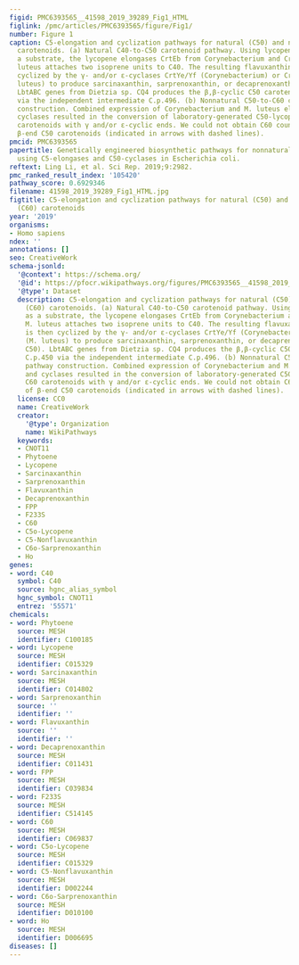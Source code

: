 ```yaml
---
figid: PMC6393565__41598_2019_39289_Fig1_HTML
figlink: /pmc/articles/PMC6393565/figure/Fig1/
number: Figure 1
caption: C5-elongation and cyclization pathways for natural (C50) and nonnatural (C60)
  carotenoids. (a) Natural C40-to-C50 carotenoid pathway. Using lycopene (C40) as
  a substrate, the lycopene elongases CrtEb from Corynebacterium and CrtE2 from M.
  luteus attaches two isoprene units to C40. The resulting flavuxanthin (C50) is then
  cyclized by the γ- and/or ε-cyclases CrtYe/Yf (Corynebacterium) or CrtYg/Yh (M.
  luteus) to produce sarcinaxanthin, sarprenoxanthin, or decaprenoxanthin (all C50).
  LbtABC genes from Dietzia sp. CQ4 produces the β,β-cyclic C50 carotenoid C.p.450
  via the independent intermediate C.p.496. (b) Nonnatural C50-to-C60 carotenoid pathway
  construction. Combined expression of Corynebacterium and M. luteus elongases and
  cyclases resulted in the conversion of laboratory-generated C50-lycopene to C60
  carotenoids with γ and/or ε-cyclic ends. We could not obtain C60 counterparts of
  β-end C50 carotenoids (indicated in arrows with dashed lines).
pmcid: PMC6393565
papertitle: Genetically engineered biosynthetic pathways for nonnatural C60 carotenoids
  using C5-elongases and C50-cyclases in Escherichia coli.
reftext: Ling Li, et al. Sci Rep. 2019;9:2982.
pmc_ranked_result_index: '105420'
pathway_score: 0.6929346
filename: 41598_2019_39289_Fig1_HTML.jpg
figtitle: C5-elongation and cyclization pathways for natural (C50) and nonnatural
  (C60) carotenoids
year: '2019'
organisms:
- Homo sapiens
ndex: ''
annotations: []
seo: CreativeWork
schema-jsonld:
  '@context': https://schema.org/
  '@id': https://pfocr.wikipathways.org/figures/PMC6393565__41598_2019_39289_Fig1_HTML.html
  '@type': Dataset
  description: C5-elongation and cyclization pathways for natural (C50) and nonnatural
    (C60) carotenoids. (a) Natural C40-to-C50 carotenoid pathway. Using lycopene (C40)
    as a substrate, the lycopene elongases CrtEb from Corynebacterium and CrtE2 from
    M. luteus attaches two isoprene units to C40. The resulting flavuxanthin (C50)
    is then cyclized by the γ- and/or ε-cyclases CrtYe/Yf (Corynebacterium) or CrtYg/Yh
    (M. luteus) to produce sarcinaxanthin, sarprenoxanthin, or decaprenoxanthin (all
    C50). LbtABC genes from Dietzia sp. CQ4 produces the β,β-cyclic C50 carotenoid
    C.p.450 via the independent intermediate C.p.496. (b) Nonnatural C50-to-C60 carotenoid
    pathway construction. Combined expression of Corynebacterium and M. luteus elongases
    and cyclases resulted in the conversion of laboratory-generated C50-lycopene to
    C60 carotenoids with γ and/or ε-cyclic ends. We could not obtain C60 counterparts
    of β-end C50 carotenoids (indicated in arrows with dashed lines).
  license: CC0
  name: CreativeWork
  creator:
    '@type': Organization
    name: WikiPathways
  keywords:
  - CNOT11
  - Phytoene
  - Lycopene
  - Sarcinaxanthin
  - Sarprenoxanthin
  - Flavuxanthin
  - Decaprenoxanthin
  - FPP
  - F233S
  - C60
  - C5o-Lycopene
  - C5-Nonflavuxanthin
  - C6o-Sarprenoxanthin
  - Ho
genes:
- word: C40
  symbol: C40
  source: hgnc_alias_symbol
  hgnc_symbol: CNOT11
  entrez: '55571'
chemicals:
- word: Phytoene
  source: MESH
  identifier: C100185
- word: Lycopene
  source: MESH
  identifier: C015329
- word: Sarcinaxanthin
  source: MESH
  identifier: C014802
- word: Sarprenoxanthin
  source: ''
  identifier: ''
- word: Flavuxanthin
  source: ''
  identifier: ''
- word: Decaprenoxanthin
  source: MESH
  identifier: C011431
- word: FPP
  source: MESH
  identifier: C039834
- word: F233S
  source: MESH
  identifier: C514145
- word: C60
  source: MESH
  identifier: C069837
- word: C5o-Lycopene
  source: MESH
  identifier: C015329
- word: C5-Nonflavuxanthin
  source: MESH
  identifier: D002244
- word: C6o-Sarprenoxanthin
  source: MESH
  identifier: D010100
- word: Ho
  source: MESH
  identifier: D006695
diseases: []
---
```

